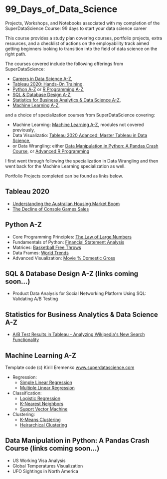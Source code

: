 # 99_Days_of_Data_Science
Projects, Workshops, and Notebooks associated with my completion of the SuperDataScience Course: 99 days to start your data science career

This course provides a study plan covering courses, portfolio projects, extra resources, and a checklist of actions on the employability track aimed getting beginners looking to transition into the field of data science on the right path.

The courses covered include the following offerings from SuperDataScience:
  - [Careers in Data Science A-Z](https://www.superdatascience.com/courses/careers-in-data-science/),
  - [Tableau 2020: Hands-On Training](https://www.superdatascience.com/courses/hands-on-tableau-for-data-science),
  - [Python A-Z](https://www.superdatascience.com/courses/python-programming) or [R Programming A-Z](https://www.superdatascience.com/courses/r-programming),
  - [SQL & Database Design A-Z](https://www.superdatascience.com/courses/sql-database-design-a-z),
  - [Statistics for Business Analytics & Data Science A-Z](https://www.superdatascience.com/courses/statistics-business-analytics-a-z),
  - [Machine Learning A-Z](https://www.superdatascience.com/courses/machine-learning),

and a choice of specialization courses from SuperDataScience covering:
  - Machine Learning: [Machine Learning A-Z](https://www.superdatascience.com/courses/machine-learning), modules not covered previously,
  - Data Visualizatio: [Tableau 2020 Adanced: Master Tableau in Data Science](https://www.superdatascience.com/courses/advanced-tableau-for-data-science),
  - or Data Wrangling: either [Data Manipulation in Python: A Pandas Crash Course](https://www.superdatascience.com/courses/data-manipulation-in-python), or [Advanced R Programming](https://www.superdatascience.com/courses/r-advanced-3)

I first went through following the specialization in Data Wrangling and then went back for the Machine Learning specialization as well.

Portfolio Projects completed can be found as links below.

## Tableau 2020
  - [Understanding the Australian Housing Market Boom](https://public.tableau.com/app/profile/kristopher.rebman/viz/AustralianHousingMarketAnalysis2021/Story1?publish=yes)
  - [The Decline of Console Games Sales](https://public.tableau.com/app/profile/kristopher.rebman/viz/ConsoleGamesSalesDecline2021/ConsoleGameSalesAnalysis?publish=yes)

## Python A-Z
  - Core Programming Principles: [The Law of Large Numbers](https://github.com/kristopherrebman/99_Days_of_Data_Science/blob/main/Notebooks/Law%20of%20Large%20Numbers%20Homework%20Challenge.ipynb)
  - Fundamentals of Python: [Financial Statement Analysis](https://github.com/kristopherrebman/99_Days_of_Data_Science/blob/main/Notebooks/Financial%20Statement%20Analysis%20Homework%20Challenge.ipynb)
  - Matrices: [Basketball Free Throws](https://github.com/kristopherrebman/99_Days_of_Data_Science/blob/main/Notebooks/Free%20Throws%20Homework%20Challenge.ipynb)
  - Data Frames: [World Trends](https://github.com/kristopherrebman/99_Days_of_Data_Science/blob/main/Notebooks/World%20Trends%20Homework%20Challenge.ipynb)
  - Advanced Visualization: [Movie % Domestic Gross](https://github.com/kristopherrebman/99_Days_of_Data_Science/blob/main/Notebooks/Movie%20Domestic%20Gross%20Homework%20Challenge.ipynb)

## SQL & Database Design A-Z (links coming soon...)
  - Product Data Analysis for Social Networking Platform Using SQL: Validating A/B Testing

## Statistics for Business Analytics & Data Science A-Z
  - [A/B Test Results in Tableau - Analyzing Wikipedia's New Search Functionality](https://public.tableau.com/app/profile/kristopher.rebman/viz/ABTestResultsAnalysis2021/ABTestResultsAnalysis)

## Machine Learning A-Z
Template code (c) Kirill Eremenko www.superdatascience.com
  - Regression:
    - [Simple Linear Regression](https://github.com/kristopherrebman/99_Days_of_Data_Science/blob/main/Notebooks/Simple%20Linear%20Regression.ipynb)
    - [Multiple Linear Regression](https://github.com/kristopherrebman/99_Days_of_Data_Science/blob/main/Notebooks/Multiple%20Linear%20Regression.ipynb)
  - Classification:
    - [Logistic Regression](https://github.com/kristopherrebman/99_Days_of_Data_Science/blob/main/Notebooks/Logistic%20Regression.ipynb)
    - [K-Nearest Neighbors](https://github.com/kristopherrebman/99_Days_of_Data_Science/blob/main/Notebooks/K-Nearest%20Neighbors.ipynb)
    - [Supprt Vector Machine](https://github.com/kristopherrebman/99_Days_of_Data_Science/blob/main/Notebooks/Support%20Vector%20Machine.ipynb)
  - Clustering:
    - [K-Means Clustering](https://github.com/kristopherrebman/99_Days_of_Data_Science/blob/main/Notebooks/K-Means%20Clustering.ipynb)
    - [Heirarchical Clustering](https://github.com/kristopherrebman/99_Days_of_Data_Science/blob/main/Notebooks/Hierarchical%20Clustering.ipynb)

## Data Manipulation in Python: A Pandas Crash Course (links coming soon...)
  - US Working Visa Analysis
  - Global Temperatures Visualization
  - UFO Sightings in North America


